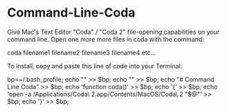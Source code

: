 Command-Line-Coda
=================

Give Mac's Text Editor "Coda" / "Coda 2" file-opening capabilities on your command line. Open one more more files in coda with the command:

coda filename1 filename2 filename3 filename4 etc...



To install, copy and paste this line of code into your Terminal:

bp=~/.bash_profile; echo "" >> $bp; echo "" >> $bp; echo "# Command Line Coda" >> $bp; echo 'function coda()' >> $bp; echo '{' >> $bp; echo 'open -a /Applications/Coda\ 2.app/Contents/MacOS/Coda\ 2 "$@"' >> $bp; echo '}' >> $bp;